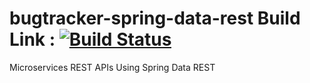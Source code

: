 # bugtracker-spring-data-rest Build Link : [![Build Status](https://travis-ci.org/ankurgoel92/bugtracker-spring-data-rest.svg?branch=master)](https://travis-ci.org/ankurgoel92/bugtracker-spring-data-rest)
Microservices REST APIs Using Spring Data REST


